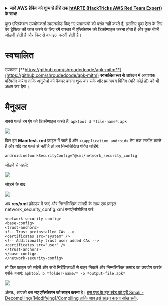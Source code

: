 <details>

<summary><strong>जानें AWS हैकिंग को शून्य से हीरो तक</strong> <a href="https://training.hacktricks.xyz/courses/arte"><strong>htARTE (HackTricks AWS Red Team Expert)</strong></a><strong> के साथ!</strong></summary>

HackTricks का समर्थन करने के अन्य तरीके:

* यदि आप अपनी **कंपनी का विज्ञापन HackTricks में देखना चाहते हैं** या **HackTricks को PDF में डाउनलोड करना चाहते हैं** तो [**सब्सक्रिप्शन प्लान**](https://github.com/sponsors/carlospolop) देखें!
* [**आधिकारिक PEASS और HackTricks स्वैग**](https://peass.creator-spring.com) प्राप्त करें
* हमारे विशेष [**NFTs**](https://opensea.io/collection/the-peass-family) कलेक्शन, [**The PEASS Family**](https://opensea.io/collection/the-peass-family) खोजें
* **शामिल हों** 💬 [**Discord समूह**](https://discord.gg/hRep4RUj7f) या [**टेलीग्राम समूह**](https://t.me/peass) या हमें **ट्विटर** 🐦 [**@carlospolopm**](https://twitter.com/hacktricks_live)** पर फॉलो** करें।
* **हैकिंग ट्रिक्स साझा करें** द्वारा PRs सबमिट करके [**HackTricks**](https://github.com/carlospolop/hacktricks) और [**HackTricks Cloud**](https://github.com/carlospolop/hacktricks-cloud) github repos में।

</details>

कुछ एप्लिकेशन उपयोगकर्ता डाउनलोड किए गए प्रमाणपत्रों को पसंद नहीं करते हैं, इसलिए कुछ ऐप्स के लिए वेब ट्रैफिक की जांच करने के लिए हमें वास्तव में एप्लिकेशन को डिकॉम्पाइल करना होता है और कुछ चीजें जोड़नी होती हैं और फिर से कंपाइल करनी होती है।

# स्वचालित

उपकरण [**https://github.com/shroudedcode/apk-mitm**](https://github.com/shroudedcode/apk-mitm) **स्वचालित रूप से** आवेदन में आवश्यक परिवर्तन करेगा ताकि अनुरोधों को कैप्चर करना शुरू कर सके और प्रमाणपत्र पिनिंग (यदि कोई हो) को भी अक्षम कर देगा।

# मैनुअल

सबसे पहले हम ऐप को डिकॉम्पाइल करते हैं: `apktool d *file-name*.apk`

![](../../.gitbook/assets/img9.png)

फिर हम **Manifest.xml** फ़ाइल में जाते हैं और `<\application android>` टैग तक स्क्रॉल करते हैं और यदि यह पहले से नहीं है तो हम निम्नलिखित पंक्ति जोड़ेंगे:

`android:networkSecurityConfig="@xml/network_security_config`

जोड़ने से पहले:

![](../../.gitbook/assets/img10.png)

जोड़ने के बाद:

![](../../.gitbook/assets/img11.png)

अब **res/xml** फ़ोल्डर में जाएं और निम्नलिखित सामग्री के साथ एक फ़ाइल network\_security\_config.xml बनाएं/संशोधित करें:
```markup
<network-security-config>
<base-config>
<trust-anchors>
<!-- Trust preinstalled CAs -->
<certificates src="system" />
<!-- Additionally trust user added CAs -->
<certificates src="user" />
</trust-anchors>
</base-config>
</network-security-config>
```
तो फिर फ़ाइल को सहेजें और सभी निर्देशिकाओं से बाहर निकलें और निम्नलिखित कमांड का उपयोग करके एपीके बनाएं: `apktool b *folder-name/* -o *output-file.apk*`

![](../../.gitbook/assets/img12.png)

अंततः, आपको बस **नए एप्लिकेशन को साइन करना** है। [इस पृष्ठ के इस खंड को पढ़ें Smali - Decompiling/\[Modifying\]/Compiling ताकि आप इसे साइन करना सीख सकें](smali-changes.md#sing-the-new-apk).

